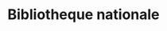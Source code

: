 ---
title: Bibliotheque nationale
longTitle: 'Bibliothèque nationale'
tags:
- gccommon
french:
- "[[National libraries]]"
---